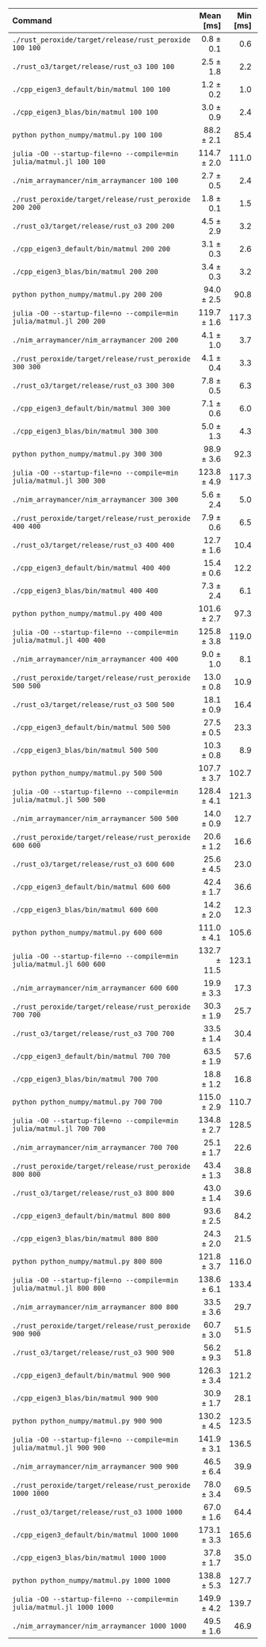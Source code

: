 | Command | Mean [ms] | Min [ms] | Max [ms] | Relative |
|:---|---:|---:|---:|---:|
| `./rust_peroxide/target/release/rust_peroxide 100 100` | 0.8 ± 0.1 | 0.6 | 1.2 | 1.00 |
| `./rust_o3/target/release/rust_o3 100 100` | 2.5 ± 1.8 | 2.2 | 44.8 | 3.26 ± 2.40 |
| `./cpp_eigen3_default/bin/matmul 100 100` | 1.2 ± 0.2 | 1.0 | 3.5 | 1.58 ± 0.27 |
| `./cpp_eigen3_blas/bin/matmul 100 100` | 3.0 ± 0.9 | 2.4 | 18.4 | 3.82 ± 1.26 |
| `python python_numpy/matmul.py 100 100` | 88.2 ± 2.1 | 85.4 | 92.9 | 114.19 ± 13.02 |
| `julia -O0 --startup-file=no --compile=min julia/matmul.jl 100 100` | 114.7 ± 2.0 | 111.0 | 118.0 | 148.45 ± 16.76 |
| `./nim_arraymancer/nim_arraymancer 100 100` | 2.7 ± 0.5 | 2.4 | 10.3 | 3.50 ± 0.75 |
| `./rust_peroxide/target/release/rust_peroxide 200 200` | 1.8 ± 0.1 | 1.5 | 2.2 | 2.34 ± 0.32 |
| `./rust_o3/target/release/rust_o3 200 200` | 4.5 ± 2.9 | 3.2 | 59.3 | 5.83 ± 3.84 |
| `./cpp_eigen3_default/bin/matmul 200 200` | 3.1 ± 0.3 | 2.6 | 3.8 | 4.06 ± 0.57 |
| `./cpp_eigen3_blas/bin/matmul 200 200` | 3.4 ± 0.3 | 3.2 | 6.9 | 4.46 ± 0.62 |
| `python python_numpy/matmul.py 200 200` | 94.0 ± 2.5 | 90.8 | 101.1 | 121.67 ± 13.97 |
| `julia -O0 --startup-file=no --compile=min julia/matmul.jl 200 200` | 119.7 ± 1.6 | 117.3 | 124.2 | 154.97 ± 17.42 |
| `./nim_arraymancer/nim_arraymancer 200 200` | 4.1 ± 1.0 | 3.7 | 22.2 | 5.31 ± 1.39 |
| `./rust_peroxide/target/release/rust_peroxide 300 300` | 4.1 ± 0.4 | 3.3 | 4.9 | 5.37 ± 0.77 |
| `./rust_o3/target/release/rust_o3 300 300` | 7.8 ± 0.5 | 6.3 | 11.7 | 10.10 ± 1.31 |
| `./cpp_eigen3_default/bin/matmul 300 300` | 7.1 ± 0.6 | 6.0 | 9.0 | 9.22 ± 1.25 |
| `./cpp_eigen3_blas/bin/matmul 300 300` | 5.0 ± 1.3 | 4.3 | 20.1 | 6.52 ± 1.89 |
| `python python_numpy/matmul.py 300 300` | 98.9 ± 3.6 | 92.3 | 106.7 | 128.02 ± 15.01 |
| `julia -O0 --startup-file=no --compile=min julia/matmul.jl 300 300` | 123.8 ± 4.9 | 117.3 | 139.5 | 160.30 ± 18.99 |
| `./nim_arraymancer/nim_arraymancer 300 300` | 5.6 ± 2.4 | 5.0 | 48.0 | 7.27 ± 3.24 |
| `./rust_peroxide/target/release/rust_peroxide 400 400` | 7.9 ± 0.6 | 6.5 | 9.6 | 10.22 ± 1.40 |
| `./rust_o3/target/release/rust_o3 400 400` | 12.7 ± 1.6 | 10.4 | 27.9 | 16.42 ± 2.75 |
| `./cpp_eigen3_default/bin/matmul 400 400` | 15.4 ± 0.6 | 12.2 | 16.0 | 19.95 ± 2.37 |
| `./cpp_eigen3_blas/bin/matmul 400 400` | 7.3 ± 2.4 | 6.1 | 44.6 | 9.40 ± 3.28 |
| `python python_numpy/matmul.py 400 400` | 101.6 ± 2.7 | 97.3 | 109.0 | 131.50 ± 15.10 |
| `julia -O0 --startup-file=no --compile=min julia/matmul.jl 400 400` | 125.8 ± 3.8 | 119.0 | 131.9 | 162.82 ± 18.83 |
| `./nim_arraymancer/nim_arraymancer 400 400` | 9.0 ± 1.0 | 8.1 | 20.4 | 11.60 ± 1.81 |
| `./rust_peroxide/target/release/rust_peroxide 500 500` | 13.0 ± 0.8 | 10.9 | 14.6 | 16.81 ± 2.15 |
| `./rust_o3/target/release/rust_o3 500 500` | 18.1 ± 0.9 | 16.4 | 20.6 | 23.39 ± 2.84 |
| `./cpp_eigen3_default/bin/matmul 500 500` | 27.5 ± 0.5 | 23.3 | 28.5 | 35.59 ± 4.04 |
| `./cpp_eigen3_blas/bin/matmul 500 500` | 10.3 ± 0.8 | 8.9 | 13.5 | 13.38 ± 1.81 |
| `python python_numpy/matmul.py 500 500` | 107.7 ± 3.7 | 102.7 | 115.5 | 139.38 ± 16.29 |
| `julia -O0 --startup-file=no --compile=min julia/matmul.jl 500 500` | 128.4 ± 4.1 | 121.3 | 134.5 | 166.24 ± 19.30 |
| `./nim_arraymancer/nim_arraymancer 500 500` | 14.0 ± 0.9 | 12.7 | 17.1 | 18.15 ± 2.33 |
| `./rust_peroxide/target/release/rust_peroxide 600 600` | 20.6 ± 1.2 | 16.6 | 22.2 | 26.65 ± 3.33 |
| `./rust_o3/target/release/rust_o3 600 600` | 25.6 ± 4.5 | 23.0 | 66.3 | 33.08 ± 6.89 |
| `./cpp_eigen3_default/bin/matmul 600 600` | 42.4 ± 1.7 | 36.6 | 44.9 | 54.90 ± 6.53 |
| `./cpp_eigen3_blas/bin/matmul 600 600` | 14.2 ± 2.0 | 12.3 | 27.3 | 18.40 ± 3.27 |
| `python python_numpy/matmul.py 600 600` | 111.0 ± 4.1 | 105.6 | 123.8 | 143.72 ± 16.91 |
| `julia -O0 --startup-file=no --compile=min julia/matmul.jl 600 600` | 132.7 ± 11.5 | 123.1 | 183.3 | 171.72 ± 24.27 |
| `./nim_arraymancer/nim_arraymancer 600 600` | 19.9 ± 3.3 | 17.3 | 48.0 | 25.78 ± 5.14 |
| `./rust_peroxide/target/release/rust_peroxide 700 700` | 30.3 ± 1.9 | 25.7 | 33.4 | 39.20 ± 5.00 |
| `./rust_o3/target/release/rust_o3 700 700` | 33.5 ± 1.4 | 30.4 | 36.8 | 43.32 ± 5.16 |
| `./cpp_eigen3_default/bin/matmul 700 700` | 63.5 ± 1.9 | 57.6 | 65.5 | 82.17 ± 9.51 |
| `./cpp_eigen3_blas/bin/matmul 700 700` | 18.8 ± 1.2 | 16.8 | 25.3 | 24.37 ± 3.14 |
| `python python_numpy/matmul.py 700 700` | 115.0 ± 2.9 | 110.7 | 120.8 | 148.89 ± 17.05 |
| `julia -O0 --startup-file=no --compile=min julia/matmul.jl 700 700` | 134.8 ± 2.7 | 128.5 | 139.9 | 174.49 ± 19.80 |
| `./nim_arraymancer/nim_arraymancer 700 700` | 25.1 ± 1.7 | 22.6 | 33.9 | 32.46 ± 4.21 |
| `./rust_peroxide/target/release/rust_peroxide 800 800` | 43.4 ± 1.3 | 38.8 | 45.4 | 56.19 ± 6.49 |
| `./rust_o3/target/release/rust_o3 800 800` | 43.0 ± 1.4 | 39.6 | 47.0 | 55.72 ± 6.48 |
| `./cpp_eigen3_default/bin/matmul 800 800` | 93.6 ± 2.5 | 84.2 | 96.0 | 121.19 ± 13.90 |
| `./cpp_eigen3_blas/bin/matmul 800 800` | 24.3 ± 2.0 | 21.5 | 33.3 | 31.51 ± 4.38 |
| `python python_numpy/matmul.py 800 800` | 121.8 ± 3.7 | 116.0 | 129.4 | 157.61 ± 18.24 |
| `julia -O0 --startup-file=no --compile=min julia/matmul.jl 800 800` | 138.6 ± 6.1 | 133.4 | 158.9 | 179.44 ± 21.54 |
| `./nim_arraymancer/nim_arraymancer 800 800` | 33.5 ± 3.6 | 29.7 | 48.2 | 43.39 ± 6.76 |
| `./rust_peroxide/target/release/rust_peroxide 900 900` | 60.7 ± 3.0 | 51.5 | 66.5 | 78.60 ± 9.61 |
| `./rust_o3/target/release/rust_o3 900 900` | 56.2 ± 9.3 | 51.8 | 120.1 | 72.77 ± 14.51 |
| `./cpp_eigen3_default/bin/matmul 900 900` | 126.3 ± 3.4 | 121.2 | 132.8 | 163.55 ± 18.79 |
| `./cpp_eigen3_blas/bin/matmul 900 900` | 30.9 ± 1.7 | 28.1 | 38.3 | 40.00 ± 4.95 |
| `python python_numpy/matmul.py 900 900` | 130.2 ± 4.5 | 123.5 | 140.6 | 168.60 ± 19.71 |
| `julia -O0 --startup-file=no --compile=min julia/matmul.jl 900 900` | 141.9 ± 3.1 | 136.5 | 145.5 | 183.63 ± 20.88 |
| `./nim_arraymancer/nim_arraymancer 900 900` | 46.5 ± 6.4 | 39.9 | 69.0 | 60.18 ± 10.65 |
| `./rust_peroxide/target/release/rust_peroxide 1000 1000` | 78.0 ± 3.4 | 69.5 | 82.4 | 100.94 ± 12.10 |
| `./rust_o3/target/release/rust_o3 1000 1000` | 67.0 ± 1.6 | 64.4 | 74.7 | 86.70 ± 9.88 |
| `./cpp_eigen3_default/bin/matmul 1000 1000` | 173.1 ± 3.3 | 165.6 | 178.6 | 224.14 ± 25.39 |
| `./cpp_eigen3_blas/bin/matmul 1000 1000` | 37.8 ± 1.7 | 35.0 | 43.2 | 48.98 ± 5.91 |
| `python python_numpy/matmul.py 1000 1000` | 138.8 ± 5.3 | 127.7 | 149.3 | 179.64 ± 21.18 |
| `julia -O0 --startup-file=no --compile=min julia/matmul.jl 1000 1000` | 149.9 ± 4.2 | 139.7 | 154.8 | 194.11 ± 22.34 |
| `./nim_arraymancer/nim_arraymancer 1000 1000` | 49.5 ± 1.6 | 46.9 | 54.5 | 64.10 ± 7.45 |
